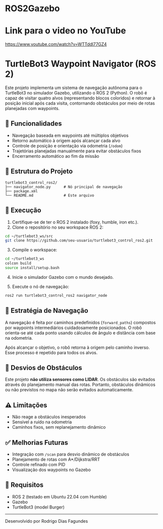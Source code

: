 # ROS2Gazebo

# Link para o video no YouTube
  https://www.youtube.com/watch?v=WTTddl77GZ4
  
# TurtleBot3 Waypoint Navigator (ROS 2)

Este projeto implementa um sistema de navegação autônoma para o TurtleBot3 no simulador Gazebo, utilizando o ROS 2 (Python). O robô é capaz de visitar quatro alvos (representando blocos coloridos) e retornar à posição inicial após cada visita, contornando obstáculos por meio de rotas planejadas com waypoints.

## 🚀 Funcionalidades

- Navegação baseada em waypoints até múltiplos objetivos
- Retorno automático à origem após alcançar cada alvo
- Controle de posição e orientação via odometria (`/odom`)
- Trajetórias planejadas manualmente para evitar obstáculos fixos
- Encerramento automático ao fim da missão

## 📂 Estrutura do Projeto

```
turtlebot3_control_ros2/
├── navigator_node.py      # Nó principal de navegação
├── package.xml
└── README.md              # Este arquivo
```

## 🔧 Execução

1. Certifique-se de ter o ROS 2 instalado (foxy, humble, iron etc.).
2. Clone o repositório no seu workspace ROS 2:

```bash
cd ~/turtlebot3_ws/src
git clone https://github.com/seu-usuario/turtlebot3_control_ros2.git
```

3. Compile o workspace:

```bash
cd ~/turtlebot3_ws
colcon build
source install/setup.bash
```

4. Inicie o simulador Gazebo com o mundo desejado.

5. Execute o nó de navegação:

```bash
ros2 run turtlebot3_control_ros2 navigator_node
```

## 📌 Estratégia de Navegação

A navegação é feita por caminhos predefinidos (`forward_paths`) compostos por waypoints intermediários cuidadosamente posicionados. O robô orienta-se até cada ponto usando cálculos de ângulo e distância com base na odometria.

Após alcançar o objetivo, o robô retorna à origem pelo caminho inverso. Esse processo é repetido para todos os alvos.

## 🚧 Desvios de Obstáculos

Este projeto **não utiliza sensores como LIDAR**. Os obstáculos são evitados através do planejamento manual das rotas. Portanto, obstáculos dinâmicos ou não previstos no mapa não serão evitados automaticamente.

## ⚠️ Limitações

- Não reage a obstáculos inesperados
- Sensível a ruído na odometria
- Caminhos fixos, sem replanejamento dinâmico

## ✅ Melhorias Futuras

- Integração com `/scan` para desvio dinâmico de obstáculos
- Planejamento de rotas com A*/Dijkstra/RRT
- Controle refinado com PID
- Visualização dos waypoints no Gazebo

## 🧠 Requisitos

- ROS 2 (testado em Ubuntu 22.04 com Humble)
- Gazebo
- TurtleBot3 (model Burger)

---

Desenvolvido por Rodrigo Dias Fagundes
